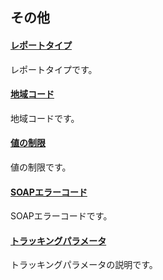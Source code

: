 ## その他
#### [レポートタイプ](/docs/ja/api_reference/appendix/reports.md)
レポートタイプです。
#### [地域コード](/docs/ja/api_reference/appendix/geocodes.md)
地域コードです。
#### [値の制限](/docs/ja/api_reference/appendix/constraints.md)
値の制限です。
#### [SOAPエラーコード](/docs/ja/api_reference/appendix/errorcodes.md)
SOAPエラーコードです。
#### [トラッキングパラメータ](/docs/ja/api_reference/appendix/tracking.md)
トラッキングパラメータの説明です。
